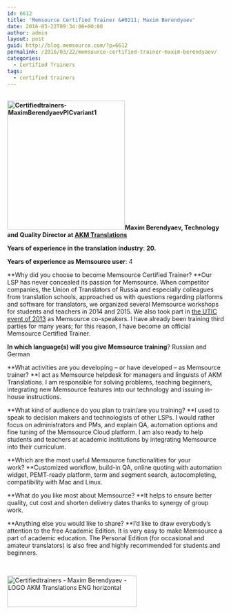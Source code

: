 ```yaml
---
id: 6612
title: 'Memsource Certified Trainer &#8211; Maxim Berendyaev'
date: 2016-03-22T09:34:06+00:00
author: admin
layout: post
guid: http://blog.memsource.com/?p=6612
permalink: /2016/03/22/memsource-certified-trainer-maxim-berendyaev/
categories:
  - Certified Trainers
tags:
  - certified trainers
---
```

<p style="text-align: left;">
  <strong><br /> <a href="/wp-content/uploads/2016/03/Certifiedtrainers-MaximBerendyaevPICvariant1.png"><img class=" wp-image-6621 size-medium alignleft" src="/wp-content/uploads/2016/03/Certifiedtrainers-MaximBerendyaevPICvariant1-273x300.png" alt="Certifiedtrainers-MaximBerendyaevPICvariant1" width="273" height="300" data-id="6621" /></a>Maxim Berendyaev, Technology and Quality Director at <a href="http://www.akmw.ru/">AKM Translations</a></strong>
</p>

**Years of experience in the translation industry**: **20.**

**Years of experience as Memsource user**: 4<!--more-->

**Why did you choose to become Memsource Certified Trainer? **Our LSP has never concealed its passion for Memsource. When competitor companies, the Union of Translators of Russia and especially colleagues from translation schools, approached us with questions regarding platforms and software for translators, we organized several Memsource workshops for students and teachers in 2014 and 2015. We also took part in [the UTIC event of 2013](http://2013.utic.eu/en/member/joseph-kubovsky-2/) as Memsource co-speakers. I have already been training third parties for many years; for this reason, I have become an official Memsource Certified Trainer.

**In which language(s) will you give Memsource training**? Russian and German

**What activities are you developing &#8211; or have developed &#8211; as Memsource trainer? **I act as Memsource helpdesk for managers and linguists of AKM Translations. I am responsible for solving problems, teaching beginners, integrating new Memsource features into our technology and issuing in-house instructions.

**What kind of audience do you plan to train/are you training? **I used to speak to decision makers and technologists of other LSPs. I would rather focus on administrators and PMs, and explain QA, automation options and fine tuning of the Memsource Cloud platform. I am also ready to help students and teachers at academic institutions by integrating Memsource into their curriculum.

**Which are the most useful Memsource functionalities for your work? **Customized workflow, build-in QA, online quoting with automation widget, PEMT-ready platform, term and segment search, autocompleting, compatibility with Mac and Linux.

**What do you like most about Memsource? **It helps to ensure better quality, cut cost and shorten delivery dates thanks to synergy of group work.

**Anything else you would like to share? **I’d like to draw everybody’s attention to the free Academic Edition. It is very easy to make Memsource a part of academic education. The Personal Edition (for occasional and amateur translators) is also free and highly recommended for students and beginners.

&nbsp;

[<img class=" size-medium wp-image-6631 aligncenter" src="/wp-content/uploads/2016/03/Certifiedtrainers-Maxim-Berendyaev-LOGO-AKM-Translations-ENG-horizontal-300x73.png" alt="Certifiedtrainers - Maxim Berendyaev - LOGO AKM Translations ENG horizontal" width="300" height="73" data-id="6631" />](/wp-content/uploads/2016/03/Certifiedtrainers-Maxim-Berendyaev-LOGO-AKM-Translations-ENG-horizontal.png)

&nbsp;